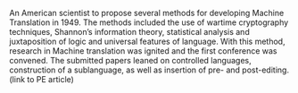 An American scientist to propose several methods for developing Machine Translation in 1949. The methods included the use of wartime cryptography techniques, Shannon’s information theory, statistical analysis and juxtaposition of logic and universal features of language. With this method, research in Machine translation was ignited and the first conference was convened. The submitted papers leaned on controlled languages, construction of a sublanguage, as well as insertion of pre- and post-editing. (link to PE article)
